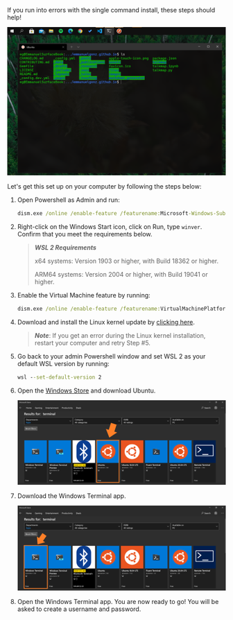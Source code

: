If you run into errors with the single command install, these steps should help!

![](/images/wsl2_example.png)

Let's get this set up on your computer by following the steps below:

1. Open Powershell as Admin and run:

    ```cmd
    dism.exe /online /enable-feature /featurename:Microsoft-Windows-Subsystem-Linux /all /norestart
    ```

2. Right-click on the Windows Start icon, click on Run, type ```winver```. Confirm that you meet the requirements below.

    > ***WSL 2 Requirements***
    >
    > x64 systems: Version 1903 or higher, with Build 18362 or higher.
    >
    > ARM64 systems: Version 2004 or higher, with Build 19041 or higher.

3. Enable the Virtual Machine feature by running:

    ```cmd
    dism.exe /online /enable-feature /featurename:VirtualMachinePlatform /all /norestart
    ```

4. Download and install the Linux kernel update by [clicking here](https://wslstorestorage.blob.core.windows.net/wslblob/wsl_update_x64.msi).

    >***Note***: If you get an error during the Linux kernel installation, restart your computer and retry Step #5.

5. Go back to your admin Powershell window and set WSL 2 as your default WSL version by running:

    ```cmd
    wsl --set-default-version 2
    ```

6. Open the [Windows Store](https://aka.ms/wslstore) and download Ubuntu.
   
    ![](/images/ms_store_ubuntu.png)

7. Download the Windows Terminal app.
   
    ![](/images/ms_store_terminal.png)

8.  Open the Windows Terminal app. You are now ready to go! You will be asked to create a username and password. 